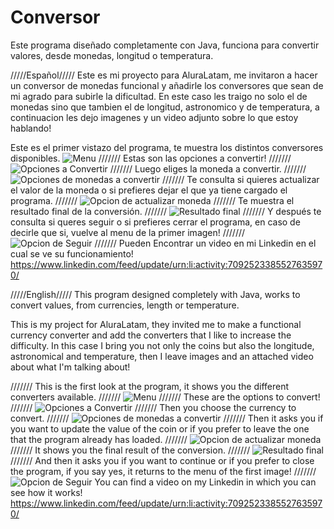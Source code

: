 # Conversor
Este programa diseñado completamente con Java, funciona para convertir valores, desde monedas, longitud o temperatura.

/////Español/////
Este es mi proyecto para AluraLatam, me invitaron a hacer un conversor de monedas funcional y añadirle los conversores que sean de mi agrado para subirle la dificultad. 
En este caso les traigo no solo el de monedas sino que tambien el de longitud, astronomico y de temperatura, a continuacion les dejo imagenes y un video adjunto sobre lo que estoy hablando!

Este es el primer vistazo del programa, te muestra los distintos conversores disponibles.
![Menu](https://github.com/F-Gonzalez03/Conversor/assets/133065671/fd905270-15b2-4093-8405-c155691ca170)
///////
Estas son las opciones a convertir!
///////
![Opciones a Convertir](https://github.com/F-Gonzalez03/Conversor/assets/133065671/d9de2d51-a831-49fd-bd06-51a53c88572d)
///////
Luego eliges la moneda a convertir.
///////
![Opciones de monedas a convertir](https://github.com/F-Gonzalez03/Conversor/assets/133065671/4b3935b2-95ce-434c-95f4-6861e6326cc5)
///////
Te consulta si quieres actualizar el valor de la moneda o si prefieres dejar el que ya tiene cargado el programa.
///////
![Opcion de actualizar moneda](https://github.com/F-Gonzalez03/Conversor/assets/133065671/c343c590-0cf3-46bb-8e17-3d534db40eac)
///////
Te muestra el resultado final de la conversión.
///////
![Resultado final](https://github.com/F-Gonzalez03/Conversor/assets/133065671/e0a07edf-6d98-4965-981a-a684c1b1405e)
///////
Y después te consulta si queres seguir o si prefieres cerrar el programa, en caso de decirle que si, vuelve al menu de la primer imagen!
///////
![Opcion de Seguir](https://github.com/F-Gonzalez03/Conversor/assets/133065671/c87f78d2-1469-4094-a7dd-d05574c5863a)
///////
Pueden Encontrar un video en mi Linkedin en el cual se ve su funcionamiento!
https://www.linkedin.com/feed/update/urn:li:activity:7092523385527635970/

/////English///// 
This program designed completely with Java, works to convert values, from currencies, length or temperature.

This is my project for AluraLatam, they invited me to make a functional currency converter and add the converters that I like to increase the difficulty. 
In this case I bring you not only the coins but also the longitude, astronomical and temperature, then I leave images and an attached video about what I'm talking about!


///////
This is the first look at the program, it shows you the different converters available.
///////
![Menu](https://github.com/F-Gonzalez03/Conversor/assets/133065671/31942b80-349f-4c48-9c54-15498f751956)
///////
These are the options to convert!
///////
![Opciones a Convertir](https://github.com/F-Gonzalez03/Conversor/assets/133065671/9c94ddd2-3513-410b-89e7-ad80bf7cc289)
///////
Then you choose the currency to convert.
///////
![Opciones de monedas a convertir](https://github.com/F-Gonzalez03/Conversor/assets/133065671/4e1d90eb-bf06-4d54-81a2-74bee691cae5)
///////
Then it asks you if you want to update the value of the coin or if you prefer to leave the one that the program already has loaded.
///////
![Opcion de actualizar moneda](https://github.com/F-Gonzalez03/Conversor/assets/133065671/36cb61d1-5122-43bf-b9ba-c6c677a7e3ea)
///////
It shows you the final result of the conversion.
///////
![Resultado final](https://github.com/F-Gonzalez03/Conversor/assets/133065671/02abae21-3876-4f06-8337-5887515db8e3)
///////
And then it asks you if you want to continue or if you prefer to close the program, if you say yes, it returns to the menu of the first image!
///////
![Opcion de Seguir](https://github.com/F-Gonzalez03/Conversor/assets/133065671/74e4874c-4394-4761-8d14-973f0ab3ba6c)
You can find a video on my Linkedin in which you can see how it works!
https://www.linkedin.com/feed/update/urn:li:activity:7092523385527635970/
